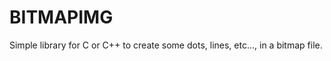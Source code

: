 BITMAPIMG
=========

Simple library for C or C++ to create some dots, lines, etc...,  in a bitmap file.

